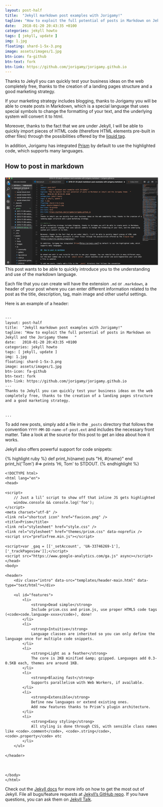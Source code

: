 ```yaml
---
layout: post-half
title:  "Jekyll markdown post examples with Jorigamy!"
tagline: "How to exploit the full potential of posts in Markdown on Jekyll and the Jorigamy theme	"
date:   2018-01-20 20:43:35 +0100
categories: jekyll howto
tags: [ jekyll, update ]
img: 1.jpg
floating: shard-1-5x-3.png
image: assets/images/1.jpg
btn-icon: fa-github
btn-text: fork
btn-link: https://github.com/jorigamy/jorigamy.github.io
---
```

Thanks to Jekyll you can quickly test your business ideas on the web completely free, thanks to the creation of a landing pages structure and a good marketing strategy.

<!--more-->
If your marketing strategy includes blogging, thanks to Jorigamy you will be able to create posts in Markdown, which is a special language that uses special symbols to change the formatting of your text, and the underlying system will convert it to html.

Moreover, thanks to the fact that we are under Jekyll, I will be able to quickly import pieces of HTML code (therefore HTML elements pre-built in other files) through the possibilities offered by the [liquid tag](https://jekyllrb.com/docs/templates/).

In addition, Jorigamy has integrated [Prism](http://prismjs.com/) by default to use the highlighted code, which supports many languages.

## How to post in markdown

<img align="right" class="fluid-img" src="assets/images/posts/2018-01-20-jekyll-markdown-post-examples-with-jorigamy/jorigamy-markdown-post-editing.png">

This post wants to be able to quickly introduce you to the understanding and use of the markdown language.

Each file that you can create will have the extension `.md` or `.markdown`, a header of your post where you can enter different information related to the post as the title, description, tag, main image and other useful settings.

Here is an example of a header:

<pre><code class="language-markdown">
---
layout: post-half
title:  "Jekyll markdown post examples with Jorigamy!"
tagline: "How to exploit the full potential of posts in Markdown on Jekyll and the Jorigamy theme	"
date:   2018-01-20 20:43:35 +0100
categories: jekyll howto
tags: [ jekyll, update ]
img: 1.jpg
floating: shard-1-5x-3.png
image: assets/images/1.jpg
btn-icon: fa-github
btn-text: fork
btn-link: https://github.com/jorigamy/jorigamy.github.io
---
Thanks to Jekyll you can quickly test your business ideas on the web completely free, thanks to the creation of a landing pages structure and a good marketing strategy.

<!--more-->
...
</code></pre>

To add new posts, simply add a file in the `_posts` directory that follows the convention `YYYY-MM-DD-name-of-post.ext` and includes the necessary front matter. Take a look at the source for this post to get an idea about how it works.

Jekyll also offers powerful support for code snippets:

{% highlight ruby %}
def print_hi(name)
  puts "Hi, #{name}"
end
print_hi('Tom')
#=> prints 'Hi, Tom' to STDOUT.
{% endhighlight %}

<pre data-src="index.html" class=" language-html"><code class=" language-html"><span class="token doctype">&lt;!DOCTYPE html&gt;</span>
<span class="token tag"><span class="token tag"><span class="token punctuation">&lt;</span>html</span> <span class="token attr-name">lang</span><span class="token attr-value"><span class="token punctuation">=</span><span class="token punctuation">"</span>en<span class="token punctuation">"</span></span><span class="token punctuation">&gt;</span></span>
<span class="token tag"><span class="token tag"><span class="token punctuation">&lt;</span>head</span><span class="token punctuation">&gt;</span></span>

<span class="token tag"><span class="token tag"><span class="token punctuation">&lt;</span>script</span><span class="token punctuation">&gt;</span></span><span class="token script language-javascript">
	<span class="token comment">// Just a lil’ script to show off that inline JS gets highlighted</span>
	window<span class="token punctuation">.</span>console <span class="token operator">&amp;&amp;</span> console<span class="token punctuation">.</span><span class="token function">log</span><span class="token punctuation">(</span><span class="token string">'foo'</span><span class="token punctuation">)</span><span class="token punctuation">;</span>
</span><span class="token tag"><span class="token tag"><span class="token punctuation">&lt;/</span>script</span><span class="token punctuation">&gt;</span></span>
<span class="token tag"><span class="token tag"><span class="token punctuation">&lt;</span>meta</span> <span class="token attr-name">charset</span><span class="token attr-value"><span class="token punctuation">=</span><span class="token punctuation">"</span>utf-8<span class="token punctuation">"</span></span> <span class="token punctuation">/&gt;</span></span>
<span class="token tag"><span class="token tag"><span class="token punctuation">&lt;</span>link</span> <span class="token attr-name">rel</span><span class="token attr-value"><span class="token punctuation">=</span><span class="token punctuation">"</span>shortcut icon<span class="token punctuation">"</span></span> <span class="token attr-name">href</span><span class="token attr-value"><span class="token punctuation">=</span><span class="token punctuation">"</span>favicon.png<span class="token punctuation">"</span></span> <span class="token punctuation">/&gt;</span></span>
<span class="token tag"><span class="token tag"><span class="token punctuation">&lt;</span>title</span><span class="token punctuation">&gt;</span></span>Prism<span class="token tag"><span class="token tag"><span class="token punctuation">&lt;/</span>title</span><span class="token punctuation">&gt;</span></span>
<span class="token tag"><span class="token tag"><span class="token punctuation">&lt;</span>link</span> <span class="token attr-name">rel</span><span class="token attr-value"><span class="token punctuation">=</span><span class="token punctuation">"</span>stylesheet<span class="token punctuation">"</span></span> <span class="token attr-name">href</span><span class="token attr-value"><span class="token punctuation">=</span><span class="token punctuation">"</span>style.css<span class="token punctuation">"</span></span> <span class="token punctuation">/&gt;</span></span>
<span class="token tag"><span class="token tag"><span class="token punctuation">&lt;</span>link</span> <span class="token attr-name">rel</span><span class="token attr-value"><span class="token punctuation">=</span><span class="token punctuation">"</span>stylesheet<span class="token punctuation">"</span></span> <span class="token attr-name">href</span><span class="token attr-value"><span class="token punctuation">=</span><span class="token punctuation">"</span>themes/prism.css<span class="token punctuation">"</span></span> <span class="token attr-name">data-noprefix</span> <span class="token punctuation">/&gt;</span></span>
<span class="token tag"><span class="token tag"><span class="token punctuation">&lt;</span>script</span> <span class="token attr-name">src</span><span class="token attr-value"><span class="token punctuation">=</span><span class="token punctuation">"</span>prefixfree.min.js<span class="token punctuation">"</span></span><span class="token punctuation">&gt;</span></span><span class="token script language-javascript"></span><span class="token tag"><span class="token tag"><span class="token punctuation">&lt;/</span>script</span><span class="token punctuation">&gt;</span></span>

<span class="token tag"><span class="token tag"><span class="token punctuation">&lt;</span>script</span><span class="token punctuation">&gt;</span></span><span class="token script language-javascript"><span class="token keyword">var</span> _gaq <span class="token operator">=</span> <span class="token punctuation">[</span><span class="token punctuation">[</span><span class="token string">'_setAccount'</span><span class="token punctuation">,</span> <span class="token string">'UA-33746269-1'</span><span class="token punctuation">]</span><span class="token punctuation">,</span> <span class="token punctuation">[</span><span class="token string">'_trackPageview'</span><span class="token punctuation">]</span><span class="token punctuation">]</span><span class="token punctuation">;</span></span><span class="token tag"><span class="token tag"><span class="token punctuation">&lt;/</span>script</span><span class="token punctuation">&gt;</span></span>
<span class="token tag"><span class="token tag"><span class="token punctuation">&lt;</span>script</span> <span class="token attr-name">src</span><span class="token attr-value"><span class="token punctuation">=</span><span class="token punctuation">"</span>https://www.google-analytics.com/ga.js<span class="token punctuation">"</span></span> <span class="token attr-name">async</span><span class="token punctuation">&gt;</span></span><span class="token script language-javascript"></span><span class="token tag"><span class="token tag"><span class="token punctuation">&lt;/</span>script</span><span class="token punctuation">&gt;</span></span>
<span class="token tag"><span class="token tag"><span class="token punctuation">&lt;/</span>head</span><span class="token punctuation">&gt;</span></span>
<span class="token tag"><span class="token tag"><span class="token punctuation">&lt;</span>body</span><span class="token punctuation">&gt;</span></span>

<span class="token tag"><span class="token tag"><span class="token punctuation">&lt;</span>header</span><span class="token punctuation">&gt;</span></span>
	<span class="token tag"><span class="token tag"><span class="token punctuation">&lt;</span>div</span> <span class="token attr-name">class</span><span class="token attr-value"><span class="token punctuation">=</span><span class="token punctuation">"</span>intro<span class="token punctuation">"</span></span> <span class="token attr-name">data-src</span><span class="token attr-value"><span class="token punctuation">=</span><span class="token punctuation">"</span>templates/header-main.html<span class="token punctuation">"</span></span> <span class="token attr-name">data-type</span><span class="token attr-value"><span class="token punctuation">=</span><span class="token punctuation">"</span>text/html<span class="token punctuation">"</span></span><span class="token punctuation">&gt;</span></span><span class="token tag"><span class="token tag"><span class="token punctuation">&lt;/</span>div</span><span class="token punctuation">&gt;</span></span>

	<span class="token tag"><span class="token tag"><span class="token punctuation">&lt;</span>ul</span> <span class="token attr-name">id</span><span class="token attr-value"><span class="token punctuation">=</span><span class="token punctuation">"</span>features<span class="token punctuation">"</span></span><span class="token punctuation">&gt;</span></span>
		<span class="token tag"><span class="token tag"><span class="token punctuation">&lt;</span>li</span><span class="token punctuation">&gt;</span></span>
			<span class="token tag"><span class="token tag"><span class="token punctuation">&lt;</span>strong</span><span class="token punctuation">&gt;</span></span>Dead simple<span class="token tag"><span class="token tag"><span class="token punctuation">&lt;/</span>strong</span><span class="token punctuation">&gt;</span></span>
			Include prism.css and prism.js, use proper HTML5 code tags (<span class="token tag"><span class="token tag"><span class="token punctuation">&lt;</span>code</span><span class="token punctuation">&gt;</span></span>code.language-xxxx<span class="token tag"><span class="token tag"><span class="token punctuation">&lt;/</span>code</span><span class="token punctuation">&gt;</span></span>), done!
		<span class="token tag"><span class="token tag"><span class="token punctuation">&lt;/</span>li</span><span class="token punctuation">&gt;</span></span>
		<span class="token tag"><span class="token tag"><span class="token punctuation">&lt;</span>li</span><span class="token punctuation">&gt;</span></span>
			<span class="token tag"><span class="token tag"><span class="token punctuation">&lt;</span>strong</span><span class="token punctuation">&gt;</span></span>Intuitive<span class="token tag"><span class="token tag"><span class="token punctuation">&lt;/</span>strong</span><span class="token punctuation">&gt;</span></span>
			Language classes are inherited so you can only define the language once for multiple code snippets.
		<span class="token tag"><span class="token tag"><span class="token punctuation">&lt;/</span>li</span><span class="token punctuation">&gt;</span></span>
		<span class="token tag"><span class="token tag"><span class="token punctuation">&lt;</span>li</span><span class="token punctuation">&gt;</span></span>
			<span class="token tag"><span class="token tag"><span class="token punctuation">&lt;</span>strong</span><span class="token punctuation">&gt;</span></span>Light as a feather<span class="token tag"><span class="token tag"><span class="token punctuation">&lt;/</span>strong</span><span class="token punctuation">&gt;</span></span>
			The core is 2KB minified <span class="token entity" title="&amp;">&amp;amp;</span> gzipped. Languages add 0.3-0.5KB each, themes are around 1KB.
		<span class="token tag"><span class="token tag"><span class="token punctuation">&lt;/</span>li</span><span class="token punctuation">&gt;</span></span>
		<span class="token tag"><span class="token tag"><span class="token punctuation">&lt;</span>li</span><span class="token punctuation">&gt;</span></span>
			<span class="token tag"><span class="token tag"><span class="token punctuation">&lt;</span>strong</span><span class="token punctuation">&gt;</span></span>Blazing fast<span class="token tag"><span class="token tag"><span class="token punctuation">&lt;/</span>strong</span><span class="token punctuation">&gt;</span></span>
			Supports parallelism with Web Workers, if available.
		<span class="token tag"><span class="token tag"><span class="token punctuation">&lt;/</span>li</span><span class="token punctuation">&gt;</span></span>
		<span class="token tag"><span class="token tag"><span class="token punctuation">&lt;</span>li</span><span class="token punctuation">&gt;</span></span>
			<span class="token tag"><span class="token tag"><span class="token punctuation">&lt;</span>strong</span><span class="token punctuation">&gt;</span></span>Extensible<span class="token tag"><span class="token tag"><span class="token punctuation">&lt;/</span>strong</span><span class="token punctuation">&gt;</span></span>
			Define new languages or extend existing ones.
			Add new features thanks to Prism’s plugin architecture.
		<span class="token tag"><span class="token tag"><span class="token punctuation">&lt;/</span>li</span><span class="token punctuation">&gt;</span></span>
		<span class="token tag"><span class="token tag"><span class="token punctuation">&lt;</span>li</span><span class="token punctuation">&gt;</span></span>
			<span class="token tag"><span class="token tag"><span class="token punctuation">&lt;</span>strong</span><span class="token punctuation">&gt;</span></span>Easy styling<span class="token tag"><span class="token tag"><span class="token punctuation">&lt;/</span>strong</span><span class="token punctuation">&gt;</span></span>
			All styling is done through CSS, with sensible class names like <span class="token tag"><span class="token tag"><span class="token punctuation">&lt;</span>code</span><span class="token punctuation">&gt;</span></span>.comment<span class="token tag"><span class="token tag"><span class="token punctuation">&lt;/</span>code</span><span class="token punctuation">&gt;</span></span>, <span class="token tag"><span class="token tag"><span class="token punctuation">&lt;</span>code</span><span class="token punctuation">&gt;</span></span>.string<span class="token tag"><span class="token tag"><span class="token punctuation">&lt;/</span>code</span><span class="token punctuation">&gt;</span></span>, <span class="token tag"><span class="token tag"><span class="token punctuation">&lt;</span>code</span><span class="token punctuation">&gt;</span></span>.property<span class="token tag"><span class="token tag"><span class="token punctuation">&lt;/</span>code</span><span class="token punctuation">&gt;</span></span> etc
		<span class="token tag"><span class="token tag"><span class="token punctuation">&lt;/</span>li</span><span class="token punctuation">&gt;</span></span>
	<span class="token tag"><span class="token tag"><span class="token punctuation">&lt;/</span>ul</span><span class="token punctuation">&gt;</span></span>

<span class="token tag"><span class="token tag"><span class="token punctuation">&lt;/</span>header</span><span class="token punctuation">&gt;</span></span>



<span class="token tag"><span class="token tag"><span class="token punctuation">&lt;/</span>body</span><span class="token punctuation">&gt;</span></span>
<span class="token tag"><span class="token tag"><span class="token punctuation">&lt;/</span>html</span><span class="token punctuation">&gt;</span></span>
</code></pre>

Check out the [Jekyll docs][jekyll-docs] for more info on how to get the most out of Jekyll. File all bugs/feature requests at [Jekyll’s GitHub repo][jekyll-gh]. If you have questions, you can ask them on [Jekyll Talk][jekyll-talk].

[jekyll-docs]: https://jekyllrb.com/docs/home
[jekyll-gh]:   https://github.com/jekyll/jekyll
[jekyll-talk]: https://talk.jekyllrb.com/
